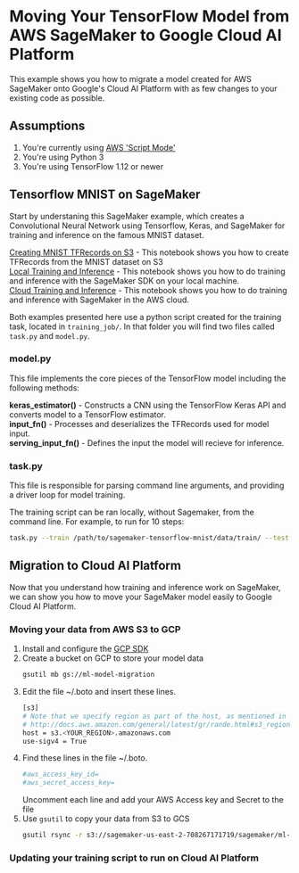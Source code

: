 # Moving Your TensorFlow Model from AWS SageMaker to Google Cloud AI Platform

This example shows you how to migrate a model created for AWS SageMaker onto 
Google's Cloud AI Platform with as few changes to your existing code as 
possible. 

## Assumptions
1. You're currently using [AWS 'Script Mode'](https://sagemaker.readthedocs.io/en/stable/using_tf.html#training-with-tensorflow)
1. You're using Python 3
1. You're using TensorFlow 1.12 or newer

## Tensorflow MNIST on SageMaker
Start by understaning this SageMaker example, which creates a Convolutional Neural Network using Tensorflow, Keras, and SageMaker for training and inference
on the famous MNIST dataset.

[Creating MNIST TFRecords on S3](sagemaker-tensorflow-mnist/mnist-tfrecord-creator.ipynb) - This notebook shows you how to create TFRecords from the MNIST dataset on S3    
[Local Training and Inference](sagemaker-tensorflow-mnist/train_mnist_local.ipynb) - This notebook shows you how to do training and inference with the SageMaker SDK on your local machine.  
[Cloud Training and Inference](sagemaker-tensorflow-mnist/train_mnist_remote.ipynb)  - This notebook shows you how to do training and inference with SageMaker in the AWS cloud.

Both examples presented here use a python script created for the training task, located in `training_job/`.  In that folder you will find two files called
`task.py` and `model.py`.  

### model.py
This file implements the core pieces of the TensorFlow model including the 
following methods:

**keras_estimator()** - Constructs a CNN using the TensorFlow Keras API and converts model to a TensorFlow estimator.  
**input_fn()** - Processes and deserializes the TFRecords used for model input.  
**serving_input_fn()** - Defines the input the model will recieve for inference.  

### task.py
This file is responsible for parsing command line arguments, and providing a driver loop for model training.

The training script can be ran locally, without Sagemaker, from the command line. For example, to run for 10 steps:

```bash
task.py --train /path/to/sagemaker-tensorflow-mnist/data/train/ --test /path/to/sagemaker-tensorflow-mnist/data/test/ --steps=10
```

## Migration to Cloud AI Platform
Now that you understand how training and inference work on SageMaker, we can show you how to move your SageMaker model easily to Google Cloud AI Platform.



### Moving your data from AWS S3 to GCP

1. Install and configure the [GCP SDK](https://cloud.google.com/sdk/install)
1. Create a bucket on GCP to store your model data
    ```bash
    gsutil mb gs://ml-model-migration
    ```
1. Edit the file ~/.boto and insert these lines.
    ```bash
    [s3]
    # Note that we specify region as part of the host, as mentioned in the AWS docs:
    # http://docs.aws.amazon.com/general/latest/gr/rande.html#s3_region
    host = s3.<YOUR_REGION>.amazonaws.com
    use-sigv4 = True
    ``` 
1. Find these lines in the file ~/.boto.
     ```bash
     #aws_access_key_id=
     #aws_secret_access_key=
    ```
    Uncomment each line and add your AWS Access key and Secret to the file
1. Use `gsutil` to copy your data from S3 to GCS
    ```bash
    gsutil rsync -r s3://sagemaker-us-east-2-708267171719/sagemaker/ml-model-migration/data/mnist gs://ml-model-migration/mnist_data
    ```
 
### Updating your training script to run on Cloud AI Platform

